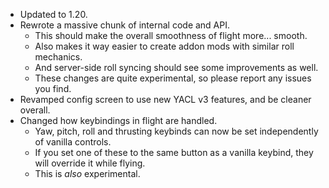- Updated to 1.20.
- Rewrote a massive chunk of internal code and API.
  - This should make the overall smoothness of flight more... smooth.
  - Also makes it way easier to create addon mods with similar roll mechanics.
  - And server-side roll syncing should see some improvements as well.
  - These changes are quite experimental, so please report any issues you find.
- Revamped config screen to use new YACL v3 features, and be cleaner overall.
- Changed how keybindings in flight are handled.
  - Yaw, pitch, roll and thrusting keybinds can now be set independently of vanilla controls.
  - If you set one of these to the same button as a vanilla keybind, they will override it while flying.
  - This is *also* experimental.
